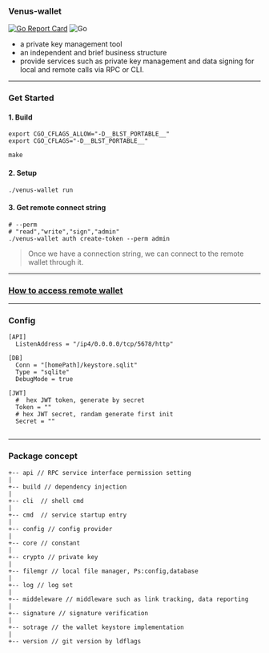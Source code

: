 ### Venus-wallet
[![Go Report Card](https://goreportcard.com/badge/github.com/ipfs-force-community/venus-wallet)](https://goreportcard.com/report/github.com/ipfs-force-community/venus-wallet)
![Go](https://github.com/ipfs-force-community/venus-wallet/workflows/Go/badge.svg)

- a private key management tool
- an independent and brief business structure
- provide services such as private key management 
and data signing for local and remote calls via RPC or CLI.

---
### Get Started
#### 1. Build
```
export CGO_CFLAGS_ALLOW="-D__BLST_PORTABLE__"
export CGO_CFLAGS="-D__BLST_PORTABLE__"

make 
```
#### 2. Setup 
```
./venus-wallet run
```
#### 3. Get remote connect string
```
# --perm 
# "read","write","sign","admin" 
./venus-wallet auth create-token --perm admin
```
> Once we have a connection string, we can connect to the remote wallet through it.
---
### [How to access remote wallet](./example)
---
### Config
```
[API]
  ListenAddress = "/ip4/0.0.0.0/tcp/5678/http"

[DB]
  Conn = "[homePath]/keystore.sqlit"
  Type = "sqlite"
  DebugMode = true

[JWT]
  #  hex JWT token, generate by secret
  Token = "" 
  # hex JWT secret, randam generate first init
  Secret = ""


```
---
### Package concept
```
+-- api // RPC service interface permission setting
|
+-- build // dependency injection
|
+-- cli  // shell cmd
|
+-- cmd  // service startup entry
|
+-- config // config provider
|
+-- core // constant 
|
+-- crypto // private key 
|
+-- filemgr // local file manager, Ps:config,database
|
+-- log // log set
|
+-- middeleware // middleware such as link tracking, data reporting
|
+-- signature // signature verification
|
+-- sotrage // the wallet keystore implementation
|
+-- version // git version by ldflags

```
